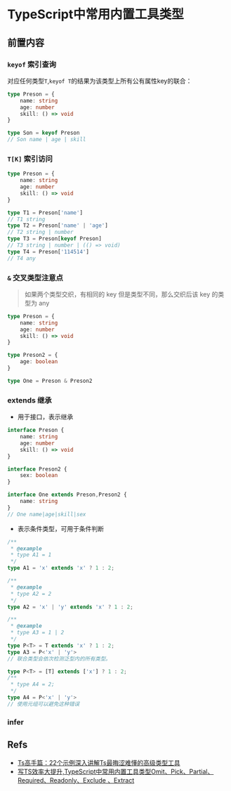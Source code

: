 # TypeScript中常用内置工具类型

## 前置内容

### `keyof` 索引查询

对应任何类型`T`,`keyof T`的结果为该类型上所有公有属性key的联合：

```ts
type Preson = {
    name: string
    age: number
    skill: () => void
}

type Son = keyof Preson
// Son name | age | skill
```

### `T[K]` 索引访问

```ts
type Preson = {
    name: string
    age: number
    skill: () => void
}

type T1 = Preson['name']
// T1 string
type T2 = Preson['name' | 'age']
// T2 string | number
type T3 = Preson[keyof Preson]
// T3 string | number | (() => void)
type T4 = Preson['114514']
// T4 any
```

### `&` 交叉类型注意点

> 如果两个类型交织，有相同的 key 但是类型不同，那么交织后该 key 的类型为 any

```ts
type Preson = {
    name: string
    age: number
    skill: () => void
}

type Preson2 = {
    age: boolean
}

type One = Preson & Preson2 
```

### extends 继承

- 用于接口，表示继承

```ts
interface Preson {
    name: string
    age: number
    skill: () => void
}

interface Preson2 {
    sex: boolean
}

interface One extends Preson,Preson2 {
    name: string
}
// One name|age|skill|sex
```

- 表示条件类型，可用于条件判断

```ts
/**
 * @example
 * type A1 = 1
 */
type A1 = 'x' extends 'x' ? 1 : 2;

/**
 * @example
 * type A2 = 2
 */
type A2 = 'x' | 'y' extends 'x' ? 1 : 2;

/**
 * @example
 * type A3 = 1 | 2
 */
type P<T> = T extends 'x' ? 1 : 2;
type A3 = P<'x' | 'y'>
// 联合类型会依次检测泛型内的所有类型。

type P<T> = [T] extends ['x'] ? 1 : 2;
/**
 * type A4 = 2;
 */
type A4 = P<'x' | 'y'>
// 使用元组可以避免这种错误
```

### infer







## Refs
- [Ts高手篇：22个示例深入讲解Ts最晦涩难懂的高级类型工具](https://juejin.cn/post/6994102811218673700#heading-1)
- [写TS效率大提升,TypeScript中常用内置工具类型Omit、Pick、Partial、Required、Readonly、Exclude 、Extract](https://juejin.cn/post/7102853685062926366#heading-11)